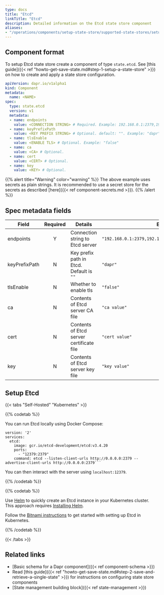 ```yaml
---
type: docs
title: "Etcd"
linkTitle: "Etcd"
description: Detailed information on the Etcd state store component
aliases:
- "/operations/components/setup-state-store/supported-state-stores/setup-etcd/"
---
```


## Component format

To setup Etcd state store create a component of type `state.etcd`. See [this guide]({{< ref "howto-get-save-state.md#step-1-setup-a-state-store" >}}) on how to create and apply a state store configuration.


```yaml
apiVersion: dapr.io/v1alpha1
kind: Component
metadata:
  name: <NAME>
spec:
  type: state.etcd
  version: v1
  metadata:
  - name: endpoints
    value: <CONNECTION STRING> # Required. Example: 192.168.0.1:2379,192.168.0.2:2379,192.168.0.3:2379
  - name: keyPrefixPath
    value: <KEY PREFIX STRING> # Optional. default: "". Example: "dapr"
  - name: tlsEnable
    value: <ENABLE TLS> # Optional. Example: "false"
  - name: ca
    value: <CA> # Optional.
  - name: cert
    value: <CERT> # Optional.
  - name: key
    value: <KEY> # Optional.
```

{{% alert title="Warning" color="warning" %}}
The above example uses secrets as plain strings. It is recommended to use a secret store for the secrets as described [here]({{< ref component-secrets.md >}}).
{{% /alert %}}

## Spec metadata fields

| Field              | Required | Details | Example |
|--------------------|:--------:|---------|---------|
| endpoints          | Y        | Connection string to Etcd server | `"192.168.0.1:2379,192.168.0.2:2379,192.168.0.3:2379"`
| keyPrefixPath      | N        | Key prefix path in Etcd. Default is `""` | `"dapr"`
| tlsEnable          | N        | Whether to enable tls  | `"false"`
| ca                 | N        | Contents of Etcd server CA file | `"ca value"`
| cert               | N        | Contents of Etcd server certificate file | `"cert value"`
| key                | N        | Contents of Etcd server key file | `"key value"`

## Setup Etcd

{{< tabs "Self-Hosted" "Kubernetes" >}}

{{% codetab %}}

You can run Etcd locally using Docker Compose:
```
version: '2'
services:
  etcd:
    image: gcr.io/etcd-development/etcd:v3.4.20
    ports:
      - "12379:2379"
    command: etcd --listen-client-urls http://0.0.0.0:2379 --advertise-client-urls http://0.0.0.0:2379```
```
You can then interact with the server using `localhost:12379`.

{{% /codetab %}}

{{% codetab %}}

Use [Helm](https://helm.sh/) to quickly create an Etcd instance in your Kubernetes cluster. This approach requires [Installing Helm](https://github.com/helm/helm#install).

Follow the [Bitnami instructions](https://github.com/bitnami/charts/tree/main/bitnami/etcd) to get started with setting up Etcd in Kubernetes.

{{% /codetab %}}

{{< /tabs >}}

## Related links
- [Basic schema for a Dapr component]({{< ref component-schema >}})
- Read [this guide]({{< ref "howto-get-save-state.md#step-2-save-and-retrieve-a-single-state" >}}) for instructions on configuring state store components
- [State management building block]({{< ref state-management >}})
